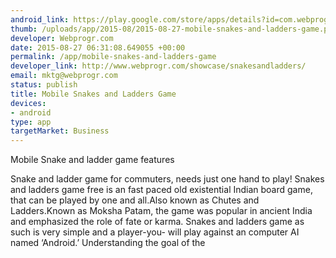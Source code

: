 ```yaml
--- 
android_link: https://play.google.com/store/apps/details?id=com.webprogr.snakesandladders&hl=en
thumb: /uploads/app/2015-08/2015-08-27-mobile-snakes-and-ladders-game.png
developer: Webprogr.com
date: 2015-08-27 06:31:08.649055 +00:00
permalink: /app/mobile-snakes-and-ladders-game
developer_link: http://www.webprogr.com/showcase/snakesandladders/
email: mktg@webprogr.com
status: publish
title: Mobile Snakes and Ladders Game
devices: 
- android
type: app
targetMarket: Business
---
```


Mobile Snake and ladder game features

Snake and ladder game for commuters, needs just one hand to play! Snakes and ladders game free is an fast paced old existential Indian board game, that can be played by one and all.Also known as Chutes and Ladders.Known as Moksha Patam, the game was popular in ancient India and emphasized the role of fate or karma.
Snakes and ladders game as such is very simple and a player-you- will play against an computer AI named ‘Android.’
Understanding the goal of the
